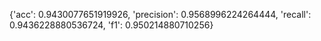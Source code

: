 {'acc': 0.9430077651919926, 'precision': 0.9568996224264444, 'recall': 0.9436228880536724, 'f1': 0.950214880710256}
